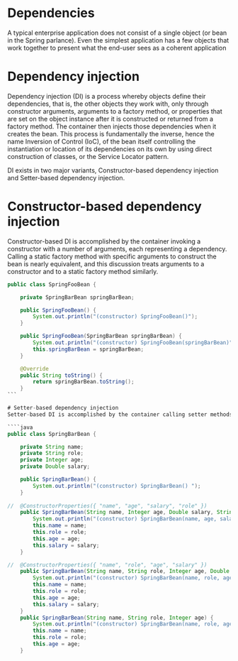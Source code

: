 # Dependencies
A typical enterprise application does not consist of a single object (or bean in the Spring parlance). Even the simplest application has a few objects that work together to present what the end-user sees as a coherent application

# Dependency injection
Dependency injection (DI) is a process whereby objects define their dependencies, that is, the other objects they work with, only through constructor arguments, arguments to a factory method, or properties that are set on the object instance after it is constructed or returned from a factory method. The container then injects those dependencies when it creates the bean. This process is fundamentally the inverse, hence the name Inversion of Control (IoC), of the bean itself controlling the instantiation or location of its dependencies on its own by using direct construction of classes, or the Service Locator pattern.

DI exists in two major variants, Constructor-based dependency injection and Setter-based dependency injection.

# Constructor-based dependency injection
Constructor-based DI is accomplished by the container invoking a constructor with a number of arguments, each representing a dependency. Calling a static factory method with specific arguments to construct the bean is nearly equivalent, and this discussion treats arguments to a constructor and to a static factory method similarly.

````java
public class SpringFooBean {

	private SpringBarBean springBarBean;

	public SpringFooBean() {
		System.out.println("(constructor) SpringFooBean()");
	}

	public SpringFooBean(SpringBarBean springBarBean) {
		System.out.println("(constructor) SpringFooBean(springBarBean)");
		this.springBarBean = springBarBean;
	}

	@Override
	public String toString() {
		return springBarBean.toString();
	}
```

# Setter-based dependency injection
Setter-based DI is accomplished by the container calling setter methods on your beans after invoking a no-argument constructor or no-argument static factory method to instantiate your bean.

````java
public class SpringBarBean {

	private String name;
	private String role;
	private Integer age;
	private Double salary;

	public SpringBarBean() {
		System.out.println("(constructor) SpringBarBean() ");
	}
	
//	@ConstructorProperties({ "name", "age", "salary", "role" })
	public SpringBarBean(String name, Integer age, Double salary, String role) {
		System.out.println("(constructor) SpringBarBean(name, age, salary, role ) ");
		this.name = name;
		this.role = role;
		this.age = age;
		this.salary = salary;
	}

//	@ConstructorProperties({ "name", "role", "age", "salary" })
	public SpringBarBean(String name, String role, Integer age, Double salary) {
		System.out.println("(constructor) SpringBarBean(name, role, age, salary) ");
		this.name = name;
		this.role = role;
		this.age = age;
		this.salary = salary;
	}
	public SpringBarBean(String name, String role, Integer age) {
		System.out.println("(constructor) SpringBarBean(name, role, age) ");
		this.name = name;
		this.role = role;
		this.age = age;
	}
	
````

